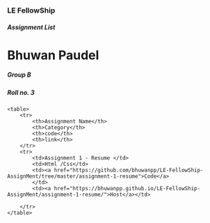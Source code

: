 ### LE FellowShip
##### Assignment List 

<!DOCTYPE html>
<html lang="en">

<head>
    <meta charset="UTF-8">
    <meta name="viewport" content="width=device-width, initial-scale=1.0">
    <title>Document</title>
    <link rel="stylesheet" href="style.css">
</head>

<body>
    <div class="name">
        <h1>Bhuwan Paudel</h1>
        <h5>Group B</h5>
        <h5>Roll no. 3</h5>
    </div>

    <table>
        <tr>
            <th>Assignment Name</th>
            <th>Category</th>
            <th>code</th>
            <th>link</th>
        </tr>
        <tr>
            <td>Assignment 1 - Resume </td>
            <td>Html /Css</td>
            <td><a href="https://github.com/bhuwanpp/LE-FellowShip-AssignMent/tree/master/assignment-1-resume">Code</a>
            </td>
            <td><a href="https://bhuwanpp.github.io/LE-FellowShip-AssignMent/assignment-1-resume/">Host</a></td>

        </tr>
    </table>


</body>

</html>